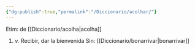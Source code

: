 ```yaml
---
{"dg-publish":true,"permalink":"/Diccionario/acolhar/"}
---
```


Etim: de [[Diccionario/acolha\|acolha]]
1. *v.* Recibir, dar la bienvenida
    Sin: [[Diccionario/bonarrivar\|bonarrivar]]